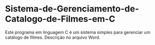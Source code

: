 # Sistema-de-Gerenciamento-de-Catalogo-de-Filmes-em-C
Este programa em linguagem C é um sistema simples para gerenciar um catálogo de filmes. Descrição no arquivo Word.
